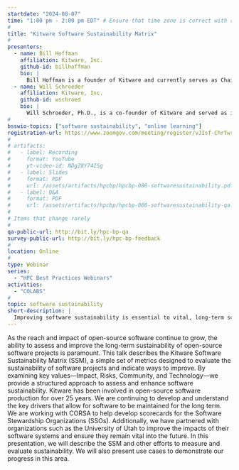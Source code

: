```yaml
---
startdate: "2024-08-07"
time: "1:00 pm - 2:00 pm EDT" # Ensure that time zone is correct with respect to standard/daylight time
#
title: "Kitware Software Sustainability Matrix"
#
presenters:
  - name: Bill Hoffman
    affiliation: Kitware, Inc.
    github-id: billhoffman
    bio: |
      Bill Hoffman is a founder of Kitware and currently serves as Chairman of the Board, Vice President, and Chief Technical Officer (CTO). He is the original author and lead architect of CMake, an open-source, cross-platform build and configuration tool that is used by hundreds of projects around the world, and he is the co-author of the accompanying text, Mastering CMake. Using his 20+ years of experience with large software systems development, Mr. Hoffman is also a major technical contributor to Kitware’s Visualization Toolkit {VTK}, Insight Toolkit (ITK), and ParaView projects. As CTO, Mr. Hoffman’s emphasis is on software development methodologies and establishing best practices across the breadth of Kitware’s development efforts.
  - name: Will Schroeder
    affiliation: Kitware, Inc.
    github-id: wschroed
    bio: |
      Will Schroeder, Ph.D., is a co-founder of Kitware and served as its CEO for 19 years. His current role as Opportunity Catalyst is to identify technology and business opportunities and obtain the necessary support for Kitware to meet these opportunities. As first author of the Visualization Toolkit textbook, he remains a key contributor to the VTK community, focusing on high-performance visualization and computational geometry algorithms. He has also led several additional large-scale software projects such as ITK and the NA-MIC (National Alliance for Medical Image Computing). Dr. Schroeder is an advocate for open science, and open source software and business models. Recently he has focused on software sustainability and partnered with the University of Utah to help improve the impact of their open source software.
#
bsswio-topics: ["software sustainability", "online learning"]
registration-url: https://www.zoomgov.com/meeting/register/vJIsf-ChrTwrG1JYUhPkrTE_WnO091nKAkA
#
# artifacts:
#   - label: Recording
#     format: YouTube
#     yt-video-id: NDgZ8Y74ISg
#   - label: Slides
#     format: PDF
#     url: /assets/artifacts/hpcbp/hpcbp-086-softwaresustainability.pdf
#   - label: Q&A
#     format: PDF
#     url: /assets/artifacts/hpcbp/hpcbp-086-softwaresustainability-qa.pdf
#
# Items that change rarely
#
qa-public-url: http://bit.ly/hpc-bp-qa
survey-public-url: http://bit.ly/hpc-bp-feedback
#
location: Online
#
type: Webinar
series:
  - "HPC Best Practices Webinars"
activities:
  - "COLABS"
#
topic: software sustainability
short-description: |
  Improving software sustainability is essential to vital, long-term scientific computing initiatives. This presentation describes a Software Sustainability Matrix, a set of metrics that can be used to assess and guide efforts to make software more sustainable.
---
```

As the reach and impact of open-source software continue to grow, the ability to assess and improve the long-term sustainability of open-source software projects is paramount. This talk describes the Kitware Software Sustainability Matrix (SSM), a simple set of metrics designed to evaluate the sustainability of software projects and indicate ways to improve. By examining key values—Impact, Risks, Community, and Technology—we provide a structured approach to assess and enhance software sustainability. Kitware has been involved in open-source software production for over 25 years. We are continuing to develop and understand the key drivers that allow for software to be maintained for the long term. We are working with CORSA to help develop scorecards for the Software Stewardship Organizations (SSOs). Additionally, we have partnered with organizations such as the University of Utah to improve the impacts of their software systems and ensure they remain vital into the future. In this presentation, we will describe the SSM and other efforts to measure and evaluate sustainability. We will also present use cases to demonstrate our progress in this area.
